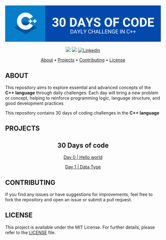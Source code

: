 <p align="center">
   <img src="https://github.com/rpambo/rpambo/blob/main/42/banners/cpp/github_30_of_code_banner.png">
</p>

<p align="center">
	<img src="https://img.shields.io/badge/status-in%20progress-yellow?color=%23f7c325&style=flat-square"/>
	<img src="https://img.shields.io/github/last-commit/rpambo/30-days-of-code?color=%2312bab9&style=flat-square"/>
	<a href='https://www.linkedin.com/in/rafaelkitoco' target="_blank"><img alt='Linkedin' src='https://img.shields.io/badge/LinkedIn-100000?style=flat-square&logo=Linkedin&logoColor=white&labelColor=0A66C2&color=0A66C2'/></a>
</p>

<p align="center">
	<a href="#about">About</a> •
	<a href="#projects">Projects</a> •
	<a href="#contributing">Contributing</a> •
	<a href="#license">License</a>
</p>

## ABOUT
This repository aims to explore essential and advanced concepts of the **C++ language** through daily challenges. Each day will bring a new problem or concept, helping to reinforce programming logic, language structure, and good development practices

This repository contains 30 days of coding challenges in the **C++ language**

## PROJECTS
<div align="center">
	
## 30 Days of code
[Day 0 | Hello world](https://github.com/rpambo/30-days-of-code/tree/main/30-days-of-code/day-0)

[Day 1 | Data Type](https://github.com/rpambo/30-days-of-code/tree/main/30-days-of-code/day-1)

</div>

## CONTRIBUTING

If you find any issues or have suggestions for improvements, feel free to fork the repository and open an issue or submit a pull request.

## LICENSE

This project is available under the MIT License. For further details, please refer to the [LICENSE](https://github.com/rpambo/30-days-of-code/blob/main/LICENSE) file.
